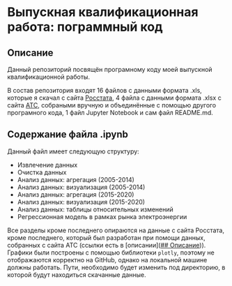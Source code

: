 # Выпускная квалификационная работа: пограммный код

## Описание

Данный репозиторий посвящён програмному коду моей выпускной квалификационной работы. 

В состав репозитория входят 16 файлов с данными формата .xls, которые я скачал с сайта [Росстата](https://obdx.gks.ru/), 4 файла с данными формата .xlsx с сайта [АТС](https://www.atsenergo.ru/results/rsv), собраными вручную и объединённые с помощью другого програмного кода, 1 файл Jupyter Notebook и сам файл README.md.

## Содержание файла .ipynb

Данный файл имеет следующую структуру:

- Извлечение данных
- Очистка данных
- Анализ данных: агрегация (2005-2014)
- Анализ данных: визуализация (2005-2014)
- Анализ данных: агрегация (2015-2020)
- Анализ данных: визуализация (2015-2020)
- Анализ данных: таблицы относительных изменений
- Регрессионная модель в рамках рынка электроэнергии

Все разделы кроме последнего опираются на данные с сайта Росстата, кроме последнего, который был разработан при помощи данных, собранных с сайта АТС (ссылки есть в [описании]([## Описание](https://github.com/Alex-Zaberlin/final_qualifying_work/blob/main/README.md#%D0%BE%D0%BF%D0%B8%D1%81%D0%B0%D0%BD%D0%B8%D0%B5))). Графики были построены с помощью библиотеки `plotly`, поэтому не отображаются корректно на GitHub, однако на локальной машине должны работать. Пути, необходимо будет изменить под директорию, в которой будут находиться скачанные данные.
